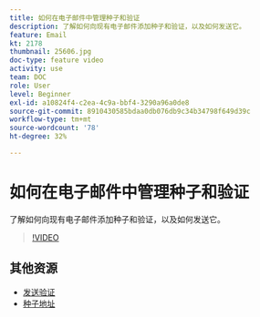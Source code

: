 ```yaml
---
title: 如何在电子邮件中管理种子和验证
description: 了解如何向现有电子邮件添加种子和验证，以及如何发送它。
feature: Email
kt: 2178
thumbnail: 25606.jpg
doc-type: feature video
activity: use
team: DOC
role: User
level: Beginner
exl-id: a10824f4-c2ea-4c9a-bbf4-3290a96a0de8
source-git-commit: 8910430585bdaa0db076db9c34b34798f649d39c
workflow-type: tm+mt
source-wordcount: '78'
ht-degree: 32%

---
```


# 如何在电子邮件中管理种子和验证

了解如何向现有电子邮件添加种子和验证，以及如何发送它。

>[!VIDEO](https://video.tv.adobe.com/v/25606?quality=12)

## 其他资源

- [发送验证](https://experienceleague.adobe.com/docs/campaign-classic/using/transactional-messaging/message-templates/testing-message-templates.html#sending-a-proof?lang=en)
- [种子地址](https://experienceleague.adobe.com/docs/campaign-classic/using/configuring-campaign-classic/use-a-custom-recipient-table/seed-addresses.html?lang=en)
